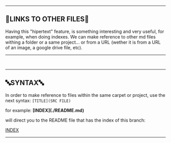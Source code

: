 ***
## 📁LINKS TO OTHER FILES📁
Having this "hipertext" feature, is something interesting and very useful, for example, when doing indexes. We can make reference to other md files withing a folder or a same project... or from a URL (wether it is from a URL of an image, a google drive file, etc).

***

<BR>

***
## 🔤SYNTAX🔤

In order to make reference to files within the same carpet or project, use the next syntax: `[TITLE](SRC FILE)`

for example:
**[INDEX]\(./README.md)**

will direct you to the README file that has the index of this branch:

[INDEX](./README.md)
***